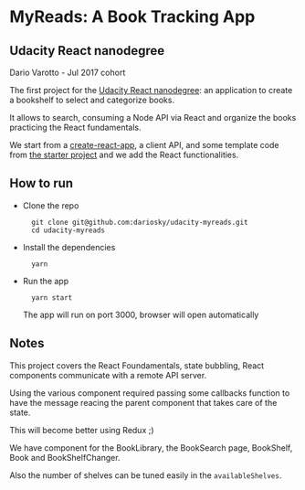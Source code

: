 MyReads: A Book Tracking App
============================

## Udacity React nanodegree

  Dario Varotto - Jul 2017 cohort

The first project for the [Udacity React nanodegree](https://www.udacity.com/degrees/react-nanodegree--nd019):
an application to create a bookshelf to select and categorize books.

It allows to search, consuming a Node API via React and organize the books
practicing the React fundamentals.

We start from a [create-react-app](https://github.com/facebookincubator/create-react-app/),
a client API, and some template code from [the starter project](https://github.com/udacity/reactnd-project-myreads-starter) and we
add the React functionalities.


## How to run

* Clone the repo
	
		git clone git@github.com:dariosky/udacity-myreads.git
		cd udacity-myreads
	
* Install the dependencies
		
		yarn

* Run the app

		yarn start
		
  The app will run on port 3000, browser will open automatically


## Notes

This project covers the React Foundamentals, state bubbling, React components
communicate with a remote API server.

Using the various component required passing some callbacks function
to have the message reacing the parent component that takes care of
the state.

This will become better using Redux ;)

We have component for the BookLibrary, the BookSearch page,
BookShelf, Book and BookShelfChanger.

Also the number of shelves can be tuned easily in the `availableShelves`.
